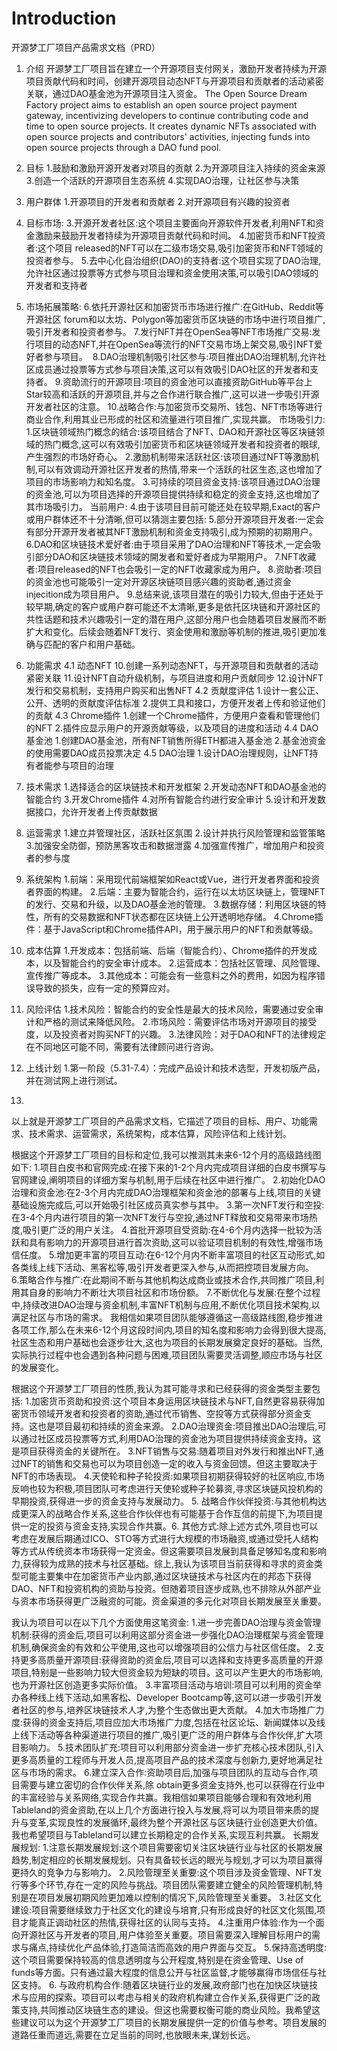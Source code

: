 # Introduction



开源梦工厂项目产品需求文档（PRD）
1. 介绍
开源梦工厂项目旨在建立一个开源项目支付网关，激励开发者持续为开源项目贡献代码和时间，创建开源项目动态NFT与开源项目和贡献者的活动紧密关联，通过DAO基金池为开源项目注入资金。
The Open Source Dream Factory project aims to establish an open source project payment gateway, incentivizing developers to continue contributing code and time to open source projects. It creates dynamic NFTs associated with open source projects and contributors' activities, injecting funds into open source projects through a DAO fund pool.

2. 目标
1.鼓励和激励开源开发者对项目的贡献
2.为开源项目注入持续的资金来源
3.创造一个活跃的开源项目生态系统
4.实现DAO治理，让社区参与决策
3. 用户群体
1.开源项目的开发者和贡献者
2.对开源项目有兴趣的投资者
4. 目标市场:
3.开源开发者社区:这个项目主要面向开源软件开发者,利用NFT和资金激励来鼓励开发者持续为开源项目贡献代码和时间。
4.加密货币和NFT投资者:这个项目 released的NFT可以在二级市场交易,吸引加密货币和NFT领域的投资者参与。
5.去中心化自治组织(DAO)的支持者:这个项目实现了DAO治理,允许社区通过投票等方式参与项目治理和资金使用决策,可以吸引DAO领域的开发者和支持者

5. 市场拓展策略:
6.依托开源社区和加密货币市场进行推广:在GitHub、Reddit等开源社区 forum和以太坊、Polygon等加密货币区块链的市场中进行项目推广,吸引开发者和投资者参与。
7.发行NFT并在OpenSea等NFT市场推广交易:发行项目的动态NFT,并在OpenSea等流行的NFT交易市场上架交易,吸引NFT爱好者参与项目。 
8.DAO治理机制吸引社区参与:项目推出DAO治理机制,允许社区成员通过投票等方式参与项目决策,这可以有效吸引DAO社区的开发者和支持者。
9.资助流行的开源项目:项目的资金池可以直接资助GitHub等平台上Star较高和活跃的开源项目,并与之合作进行联合推广,这可以进一步吸引开源开发者社区的注意。
10.战略合作:与加密货币交易所、钱包、NFT市场等进行商业合作,利用其业已形成的社区和流量进行项目推广,实现共赢。
市场吸引力:
1.区块链领域热门概念的结合:该项目结合了NFT、DAO和开源社区等区块链领域的热门概念,这可以有效吸引加密货币和区块链领域开发者和投资者的眼球,产生强烈的市场好奇心。
2.激励机制带来活跃社区:该项目通过NFT等激励机制,可以有效调动开源社区开发者的热情,带来一个活跃的社区生态,这也增加了项目的市场影响力和知名度。
3.可持续的项目资金支持:该项目通过DAO治理的资金池,可以为项目选择的开源项目提供持续和稳定的资金支持,这也增加了其市场吸引力。
当前用户:
4.由于该项目目前可能还处在较早期,Exact的客户或用户群体还不十分清晰,但可以猜测主要包括:
5.部分开源项目开发者:一定会有部分开源开发者被其NFT激励机制和资金支持吸引,成为预期的初期用户。 
6.DAO和区块链技术爱好者:由于项目采用了DAO治理和NFT等技术,一定会吸引部分DAO和区块链技术领域的開发者和爱好者成为早期用户。
7.NFT收藏者:项目released的NFT也会吸引一定的NFT收藏家成为用户。
8.资助者:项目的资金池也可能吸引一定对开源区块链项目感兴趣的资助者,通过资金 injecition成为项目用户。
9.总结来说,该项目潜在的吸引力较大,但由于还处于较早期,确定的客户或用户群可能还不太清晰,更多是依托区块链和开源社区的共性话题和技术兴趣吸引一定的潜在用户,这部分用户也会随着项目发展而不断扩大和变化。后续会随着NFT发行、资金使用和激励等机制的推进,吸引更加准确与匹配的客户和用户基础。


6. 功能需求
4.1 动态NFT
10.创建一系列动态NFT，与开源项目和贡献者的活动紧密关联
11.设计NFT自动升级机制，与项目进度和用户贡献同步
12.设计NFT发行和交易机制，支持用户购买和出售NFT
4.2 贡献度评估
1.设计一套公正、公开、透明的贡献度评估标准
2.提供工具和接口，方便开发者上传和验证他们的贡献
4.3 Chrome插件
1.创建一个Chrome插件，方便用户查看和管理他们的NFT
2.插件应显示用户的开源贡献等级，以及项目的进度和活动
4.4 DAO基金池
1.创建DAO基金池，所有NFT销售所得ETH都进入基金池
2.基金池资金的使用需要DAO成员投票决定
4.5 DAO治理
1.设计DAO治理规则，让NFT持有者能参与项目的治理
5. 技术需求
1.选择适合的区块链技术和开发框架
2.开发动态NFT和DAO基金池的智能合约
3.开发Chrome插件
4.对所有智能合约进行安全审计
5.设计和开发数据接口，允许开发者上传贡献数据
6. 运营需求
1.建立并管理社区，活跃社区氛围
2.设计并执行风险管理和监管策略
3.加强安全防御，预防黑客攻击和数据泄露
4.加强宣传推广，增加用户和投资者的参与度
7. 系统架构
1.前端：采用现代前端框架如React或Vue，进行开发者界面和投资者界面的构建。
2.后端：主要为智能合约，运行在以太坊区块链上，管理NFT的发行、交易和升级，以及DAO基金池的管理。
3.数据存储：利用区块链的特性，所有的交易数据和NFT状态都在区块链上公开透明地存储。
4.Chrome插件：基于JavaScript和Chrome插件API，用于展示用户的NFT和贡献等级。
8. 成本估算
1.开发成本：包括前端、后端（智能合约）、Chrome插件的开发成本，以及智能合约的安全审计成本。
2.运营成本：包括社区管理、风险管理、宣传推广等成本。
3.其他成本：可能会有一些意料之外的费用，如因为程序错误导致的损失，应有一定的预算应对。
9. 风险评估
1.技术风险：智能合约的安全性是最大的技术风险，需要通过安全审计和严格的测试来降低风险。
2.市场风险：需要评估市场对开源项目的接受度，以及投资者对购买NFT的兴趣。
3.法律风险：对于DAO和NFT的法律规定在不同地区可能不同，需要有法律顾问进行咨询。
10. 上线计划
1.第一阶段（5.31-7.4）：完成产品设计和技术选型，开发初版产品，并在测试网上进行测试。
2.
以上就是开源梦工厂项目的产品需求文档，它描述了项目的目标、用户、功能需求、技术需求、运营需求，系统架构，成本估算，风险评估和上线计划。

根据这个开源梦工厂项目的目标和定位,我可以推测其未来6-12个月的高级路线图如下:
1.项目白皮书和官网完成:在接下来的1-2个月内完成项目详细的白皮书撰写与官网建设,阐明项目的详细方案与机制,用于后续在社区中进行推广。
2.初始化DAO治理和资金池:在2-3个月内完成DAO治理框架和资金池的部署与上线,项目的关键基础设施完成后,可以开始吸引社区成员真实参与其中。
3.第一次NFT发行和空投:在3-4个月内进行项目的第一次NFT发行与空投,通过NFT释放和交易带来市场热度,吸引更广泛的用户关注。
4.首批开源项目受资助:在4-6个月内选择一批较为活跃和具有影响力的开源项目进行首次资助,这可以验证项目机制的有效性,增强市场信任度。
5.增加更丰富的项目互动:在6-12个月内不断丰富项目的社区互动形式,如各类线上线下活动、黑客松等,吸引开发者更深入参与,从而把控项目发展方向。 
6.策略合作与推广:在此期间不断与其他机构达成商业或技术合作,共同推广项目,利用其自身的影响力不断壮大项目社区和市场份额。
7.不断优化与发展:在整个过程中,持续改进DAO治理与资金机制,丰富NFT机制与应用,不断优化项目技术架构,以满足社区与市场的需求。 我相信如果项目团队能够遵循这一高级路线图,稳步推进各项工作,那么在未来6-12个月这段时间内,项目的知名度和影响力会得到很大提高,社区生态和用户基础也会逐步壮大,这也为项目的长期发展奠定良好的基础。当然,实际执行过程中也会遇到各种问题与困难,项目团队需要灵活调整,顺应市场与社区的发展变化。

根据这个开源梦工厂项目的性质,我认为其可能寻求和已经获得的资金类型主要包括:
1.加密货币资助和投资:这个项目本身运用区块链技术与NFT,自然更容易获得加密货币领域开发者和投资者的资助,通过代币销售、空投等方式获得部分资金支持。这也是项目最初和持续的资金来源。
2.DAO治理资金:项目推出DAO治理后,可以通过社区成员投票等方式,利用DAO治理的资金池为项目提供持续资金支持。这是项目获得资金的关键所在。
3.NFT销售与交易:随着项目对外发行和推出NFT,通过NFT的销售和交易也可以为项目创造一定的收入与资金回馈。但这主要取决于NFT的市场表现。
4.天使轮和种子轮投资:如果项目初期获得较好的社区响应,市场反响也较为积极,项目团队可考虑进行天使轮或种子轮募资,寻求区块链风投机构的早期投资,获得进一步的资金支持与发展动力。
5. 战略合作伙伴投资:与其他机构达成更深入的战略合作关系,这些合作伙伴也有可能基于合作互信的前提下,为项目提供一定的投资与资金支持,实现合作共赢。6. 其他方式:除上述方式外,项目也可以考虑在发展后期通过ICO、STO等方式进行大规模的市场融资,或通过受托人结构等方式从传统资本市场获得一定资金。但这需要项目发展到具备足够知名度和影响力,获得较为成熟的技术与社区基础。综上,我认为该项目当前获得和寻求的资金类型可能主要集中在加密货币产业内部,通过区块链技术与社区内在的邦态下获得DAO、NFT和投资机构的资助与投资。但随着项目逐步成熟,也不排除从外部产业与资本市场获得更广泛融资的可能。资金渠道的多元化对项目长期发展至关重要。


我认为项目可以在以下几个方面使用这笔资金:
1.进一步完善DAO治理与资金管理机制:获得的资金后,项目可以利用这部分资金进一步强化DAO治理框架与资金管理机制,确保资金的有效和公平使用,这也可以增强项目的公信力与社区信任度。
2.支持更多高质量开源项目:获得资助的资金后,项目可以选择和支持更多高质量的开源项目,特别是一些影响力较大但资金较为短缺的项目。这可以产生更大的市场影响,也为开源社区创造更多实际价值。
3.丰富项目活动与培训:项目可以利用的资金举办各种线上线下活动,如黑客松、Developer Bootcamp等,这可以进一步吸引开发者社区的参与,培养区块链技术人才,为整个生态做出更大贡献。
4.加大市场推广力度:获得的资金支持后,项目应加大市场推广力度,包括在社区论坛、新闻媒体以及线上线下活动等各种渠道进行项目的推广,吸引更广泛的用户群体与合作伙伴,扩大项目影响力。
5.技术团队扩充:项目可以利用部分资金进一步扩充核心技术团队,引入更多高质量的工程师与开发人员,提高项目产品的技术深度与创新力,更好地满足社区与市场的需求。
6.建立深入合作:资助项目后,加强与项目团队的互动与合作,项目需要与建立密切的合作伙伴关系,除 obtain更多资金支持外,也可以获得在行业中的丰富经验与关系网络,实现合作共赢。我相信如果项目能够合理和有效地利用Tableland的资金资助,在以上几个方面进行投入与发展,将可以为项目带来质的提升与变革,实现良性的发展循环,最终为整个开源社区与区块链行业创造更大价值。我也希望项目与Tableland可以建立长期稳定的合作关系,实现互利共赢。
长期发展规划:
1.注意长期发展规划:这个项目需要密切关注区块链行业与社区的长期发展趋势,制定相应的长期发展规划。只有具备较长远的眼光与规划,才可以为项目赢得更持久的竞争力与影响力。
2.风险管理至关重要:这个项目涉及资金管理、NFT发行等多个环节,存在一定的风险与挑战。项目团队需要建立健全的风险管理机制,特别是在项目发展初期风险更加难以控制的情况下,风险管理至关重要。
3.社区文化建设:项目需要继续致力于社区文化的建设与培育,只有形成良好的社区文化氛围,项目才能真正调动社区的热情,获得社区的认同与支持。
4.注重用户体验:作为一个面向开源社区与开发者的项目,用户体验至关重要。项目需要深入理解目标用户的需求与痛点,持续优化产品体验,打造简洁而高效的用户界面与交互。
5.保持高透明度:这个项目需要保持较高的信息透明度与公开程度,特别是在资金管理、Use of funds等方面。只有通过最大程度的信息公开与社区监督,才能够赢得市场信任与社区支持。
6. 与政府机构合作:随着区块链行业的发展,政府部门也在加快区块链技术与应用的探索。项目可以考虑与相关的政府机构建立合作关系,获得更广泛的政策支持,共同推动区块链生态的建设。但这也需要权衡可能的商业风险。我希望这些建议可以为这个开源梦工厂项目的长期发展提供一定的价值与参考。项目发展的道路任重而道远,需要在立足当前的同时,也放眼未来,谋划长远。



